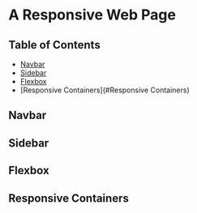# A Responsive Web Page

## Table of Contents

* [Navbar](#Navbar)
* [Sidebar](#Sidebar)
* [Flexbox](#Flexbox)
* [Responsive Containers](#Responsive Containers)

## Navbar

## Sidebar

## Flexbox

## Responsive Containers

